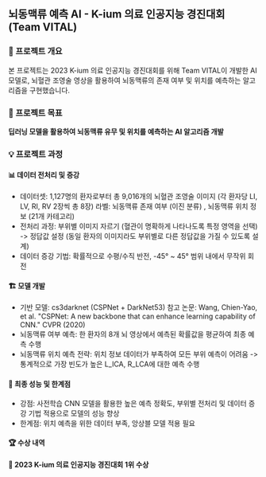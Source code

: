 ## 뇌동맥류 예측 AI - K-ium 의료 인공지능 경진대회 (Team VITAL)
### 📌 프로젝트 개요
본 프로젝트는 2023 K-ium 의료 인공지능 경진대회를 위해 Team VITAL이 개발한 AI 모델로, 뇌혈관 조영술 영상을 활용하여 뇌동맥류의 존재 여부 및 위치를 예측하는 알고리즘을 구현했습니다.

### 🎯 프로젝트 목표
**딥러닝 모델을 활용하여 뇌동맥류 유무 및 위치를 예측하는 AI 알고리즘 개발**

### 💡 프로젝트 과정
#### 📊 데이터 전처리 및 증강
* 데이터셋: 1,127명의 환자로부터 총 9,016개의 뇌혈관 조영술 이미지 (각 환자당 LI, LV, RI, RV 2장씩 총 8장)
  라벨: 뇌동맥류 존재 여부 (이진 분류) , 뇌동맥류 위치 정보 (21개 카테고리)
* 전처리 과정: 부위별 이미지 자르기 (혈관이 명확하게 나타나도록 특정 영역을 선택) -> 정답값 설정 (동일 환자의 이미지라도 부위별로 다른 정답값을 가질 수 있도록 설계)
* 데이터 증강 기법: 확률적으로 수평/수직 반전, -45° ~ 45° 범위 내에서 무작위 회전
  
#### 🏗️ 모델 개발
* 기반 모델: cs3darknet (CSPNet + DarkNet53)
참고 논문: Wang, Chien-Yao, et al. "CSPNet: A new backbone that can enhance learning capability of CNN." CVPR (2020)
* 뇌동맥류 여부 예측: 한 환자의 8개 뇌 영상에서 예측된 확률값을 평균하여 최종 예측 수행
* 뇌동맥류 위치 예측 전략: 위치 정보 데이터가 부족하여 모든 부위 예측이 어려움 -> 통계적으로 가장 빈도가 높은 L_ICA, R_LCA에 대한 예측 수행

#### 🚀 최종 성능 및 한계점
* 강점: 사전학습 CNN 모델을 활용한 높은 예측 정확도, 부위별 전처리 및 데이터 증강 기법 적용으로 모델의 성능 향상
* 한계점: 위치 예측을 위한 데이터 부족, 앙상블 모델 적용 필요

#### 🏆 수상 내역
**🥇 2023 K-ium 의료 인공지능 경진대회 1위 수상**
